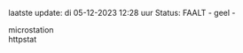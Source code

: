 laatste update: 
di 05-12-2023 12:28   uur 
Status: FAALT - geel - 
<div class="service Y">microstation</div><div class="service G">httpstat</div>